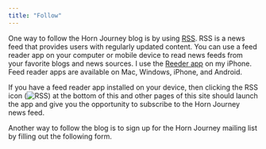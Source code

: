 ```yaml
---
title: "Follow"
---
```

One way to follow the Horn Journey blog is by using [RSS](https://en.wikipedia.org/wiki/RSS). RSS is a news feed that provides users with regularly updated content. You can use a feed reader app on your computer or mobile device to read news feeds from your favorite blogs and news sources. I use the [Reeder app](https://reederapp.com) on my iPhone. Feed reader apps are available on Mac, Windows, iPhone, and Android.

If you have a feed reader app installed on your device, then clicking the RSS icon (![RSS](/image/rss-feed-16.svg)) at the bottom of this and other pages of this site should launch the app and give you the opportunity to subscribe to the Horn Journey news feed.

Another way to follow the blog is to sign up for the Horn Journey mailing list by filling out the following form.

<div class="ml-embedded" data-form="VidG5j"></div>
